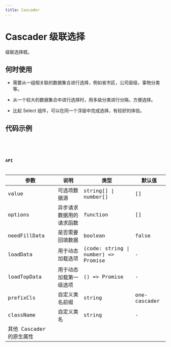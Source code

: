 ```yaml
---
title: Cascader
---
```


# Cascader 级联选择

级联选择框。

## 何时使用

- 需要从一组相关联的数据集合进行选择，例如省市区，公司层级，事物分类等。

- 从一个较大的数据集合中进行选择时，用多级分类进行分隔，方便选择。

- 比起 Select 组件，可以在同一个浮层中完成选择，有较好的体验。

## 代码示例

<code src="./examples/load-data.tsx" />
<code src="./examples/load-top-data.tsx" />
<code src="./examples/load-data-init.tsx" />

## API

| 参数                     | 说明                     | 类型                                | 默认值       |
| ------------------------ | ------------------------ | ----------------------------------- | ------------ |
| value                    | 可选项数据源             | string[] \| number[]                | []           |
| options                  | 异步请求数据用的请求函数 | function                            | []           |
| needFillData             | 是否需要回填数据         | boolean                             | false        |
| loadData                 | 用于动态加载选项         | (code: string \| number) => Promise | -            |
| loadTopData              | 用于动态加载第一级选项   | () => Promise                       | -            |
| prefixCls                | 自定义类名前缀           | string                              | one-cascader |
| className                | 自定义类名               | string                              | -            |
| 其他 Cascader 的原生属性 |                          |                                     |              |
